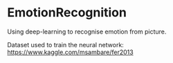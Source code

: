# EmotionRecognition
Using deep-learning to recognise emotion from picture.

Dataset used to train the neural network: 
https://www.kaggle.com/msambare/fer2013
